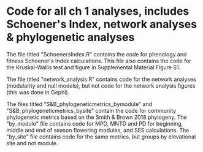 # Code for all ch 1 analyses, includes Schoener's Index, network analyses & phylogenetic analyses

The file titled "SchoenersIndex.R" contains the code for phenology and fitness Schoener's Index calculations. This file also contains the code for the Kruskal-Wallis test and figure in Supplemental Material Figure S1.

The file titled "network_analysis.R" contains code for the network analyses (modularity and null models), but not code for the network analysis figures (this was done in Gephi). 

The files titled "S&B_phylogeneticmetrics_bymodule" and "S&B_phylogeneticmetrics_bysite" contain the code for community phylogenetic metrics based on the Smith & Brown 2018 phylogeny. The "by_module" file contains code for MPD, MNTD and PD for beginning, middle and end of season flowering modules, and SES calculations. The "by_site" file contains code for the same metrics, but groups by elevational site and not module. 

